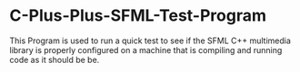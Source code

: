 # C-Plus-Plus-SFML-Test-Program

This Program is used to run a quick test to see if the SFML C++ multimedia library is properly configured on a machine that is compiling and running code as it should be be.